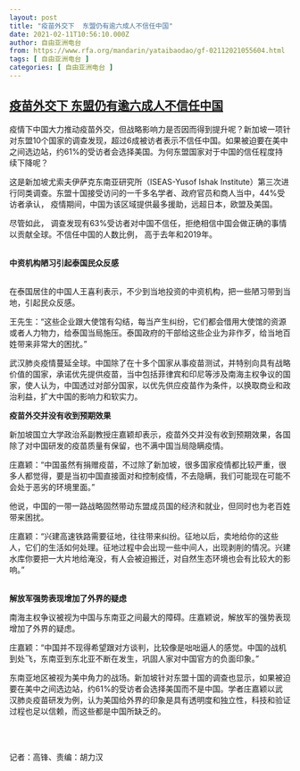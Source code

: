 ```yaml
---
layout: post
title: "疫苗外交下  东盟仍有逾六成人不信任中国"
date: 2021-02-11T10:56:10.000Z
author: 自由亚洲电台
from: https://www.rfa.org/mandarin/yataibaodao/gf-02112021055604.html
tags: [ 自由亚洲电台 ]
categories: [ 自由亚洲电台 ]
---
```

<!--1613040970000-->
[疫苗外交下  东盟仍有逾六成人不信任中国](https://www.rfa.org/mandarin/yataibaodao/gf-02112021055604.html)
------

<div>
<p><span style="font-weight: 400;">疫情下中国大力推动疫苗外交，但战略影响力是否因而得到提升呢？新加坡一项针对东盟10个国家的调查发现，超过6成被访者表示不信任中国。如果被迫要在美中之间选边站，约61%的受访者会选择美国。为何东盟国家对于中国的信任程度持续下降呢？</span></p><p><span style="font-weight: 400;">这是新加坡尤索夫伊萨克东南亚研究所（</span><span style="font-weight: 400;">ISEAS-Yusof Ishak Institute</span><span style="font-weight: 400;">）第三次进行同类调查。东盟十国接受访问的一千多名学者、政府官员和商人当中，44%受访者承认， 疫情期间，中国为该区域提供最多援助，远超日本，欧盟及美国。</span></p><p><span style="font-weight: 400;">尽管如此， 调查发现有63%受访者对中国不信任，拒绝相信中国会做正确的事情以贡献全球。不信任中国的人数比例， 高于去年和2019年。</span></p><p><br/><b>中资机构陋习引起泰国民众反感</b></p><p><br/><span style="font-weight: 400;">在泰国居住的中国人王喜利表示，不少到当地投资的中资机构，把一些陋习带到当地，引起民众反感。</span></p><p><span style="font-weight: 400;">王先生：“这些企业跟大使馆有勾结，每当产生纠纷，它们都会借用大使馆的资源或者人力物力，给泰国当局施压。泰国政府的干部给这些企业为非作歹，给当地百姓带来非常大的困扰。”</span></p><p><span style="font-weight: 400;">武汉肺炎疫情蔓延全球。中国除了在十多个国家从事疫苗测试，并特别向具有战略价值的国家，承诺优先提供疫苗，当中包括菲律宾和印尼等涉及南海主权争议的国家，使人认为，中国透过对部分国家，以优先供应疫苗作为条件，以换取商业和政治利益，扩大中国的影响力和软实力。</span></p><p></p><p><b>疫苗外交并没有收到预期效果</b></p><p></p><p><span style="font-weight: 400;">新加坡国立大学政治系副教授庄嘉</span><span style="font-weight: 400;">颖却表示，疫苗外交并没有收到预期效果，各国除了对中国研发的疫苗质量有保留，也不满中国当局隐瞒疫情。</span></p><p><span style="font-weight: 400;">庄嘉颖：“中国虽然有捐赠疫苗，不过除了新加坡，很多国家疫情都比较严重，很多人都觉得，要是当初中国直接面对和控制疫情，不去隐瞒，我们可能现在可能不会处于恶劣的环境里面。”</span></p><p><span style="font-weight: 400;">他说，中国的一带一路战略固然带动东盟成员国的经济和就业，但同时也为老百姓带来困扰。</span></p><p><span style="font-weight: 400;">庄嘉颖：“兴建高速铁路需要征地，往往带来纠纷。征地以后，卖地给你的这些人，它们的生活如何处理。征地过程中会出现一些中间人，出现剥削的情况。兴建水库你要把一大片地给淹没，有人会被迫搬迁，对自然生态环境也会有比较大的影响。”</span></p><p><br/><b>解放军强势表现增加了外界的疑虑</b></p><p></p><p><span style="font-weight: 400;">南海主权争议被视为中国与东南亚之间最大的障碍。庄嘉颖说，解放军的强势表现增加了外界的疑虑。</span></p><p><span style="font-weight: 400;">庄嘉颖：“中国并不现得希望跟对方谈判，比较像是咄咄逼人的感觉。中国的战机到处飞，东南亚到东北亚不断在发生，巩固人家对中国官方的负面印象。”</span></p><p><span style="font-weight: 400;">东南亚地区被视为美中角力的战场。新加坡针对东盟十国的调查也显示，如果被迫要在美中之间选边站，约61%的受访者会选择美国而不是中国。学者庄嘉颖以武汉肺炎疫苗研发为例，认为美国给外界的印象是具有透明度和独立性，科技和验证过程也足以信赖，而这些都是中国所缺乏的。</span></p><p><br/><br/></p><p><span style="font-weight: 400;">记者：高锋、责编：胡力汉</span></p><p><br/><br/></p>
</div>

